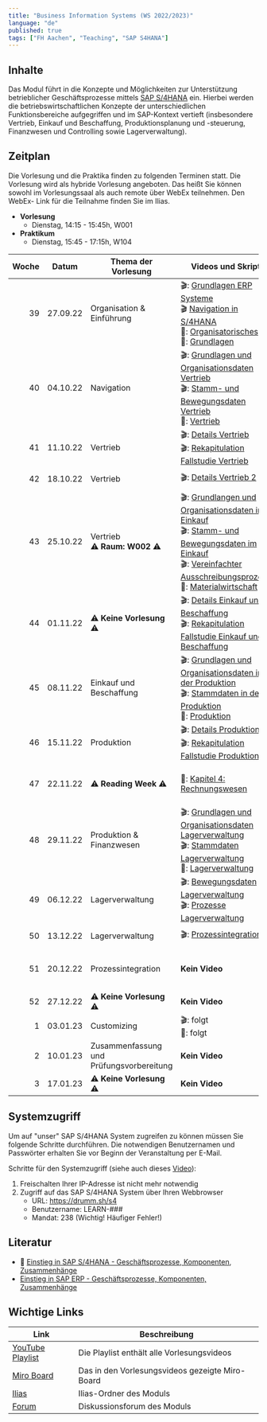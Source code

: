 ```yaml
---
title: "Business Information Systems (WS 2022/2023)"
language: "de"
published: true
tags: ["FH Aachen", "Teaching", "SAP S4HANA"]
---
```


## Inhalte

Das Modul führt in die Konzepte und Möglichkeiten zur Unterstützung
betrieblicher Geschäftsprozesse mittels
[SAP S/4HANA](https://www.sap.com/products/s4hana-erp.html) ein.
Hierbei werden die betriebswirtschaftlichen Konzepte der unterschiedlichen
Funktionsbereiche aufgegriffen und im SAP-Kontext vertieft
(insbesondere Vertrieb, Einkauf und Beschaffung,
Produktionsplanung und -steuerung, Finanzwesen und Controlling sowie Lagerverwaltung).

## Zeitplan

Die Vorlesung und die Praktika finden zu folgenden Terminen statt. Die Vorlesung
wird als hybride Vorlesung angeboten. Das heißt Sie können sowohl im
Vorlesungssaal als auch remote über WebEx teilnehmen. Den WebEx-
Link für die Teilnahme finden Sie im Ilias.

- **Vorlesung**
  - Dienstag, 14:15 - 15:45h, W001
- **Praktikum**
  - Dienstag, 15:45 - 17:15h, W104

| Woche | Datum    | Thema der Vorlesung                      | Videos und Skript                                                                                                                                                                                                                                                                                                    | Praktikumsaufgabe                                                                                                                                                                                                                                                                                  |
| ----: | -------- | ---------------------------------------- | -------------------------------------------------------------------------------------------------------------------------------------------------------------------------------------------------------------------------------------------------------------------------------------------------------------------- | -------------------------------------------------------------------------------------------------------------------------------------------------------------------------------------------------------------------------------------------------------------------------------------------------- |
|    39 | 27.09.22 | Organisation & Einführung                | 🎬: [Grundlagen ERP Systeme](https://youtu.be/UC1czfAo_NM) <br/> 🎬 [Navigation in S/4HANA](https://youtu.be/Hf0zsjag7e8) <br/>📕: [Organisatorisches](sap_in_der_praxis_and_bis/01_orga.pdf)<br/>📕: [Grundlagen](sap_in_der_praxis_and_bis/02_grundlagen.pdf)                                                      | ✅: [Fallstudie Navigation](sap_in_der_praxis_and_bis/case_study_navigation.pdf) <br/> 📗: [Global Bike Story](sap_in_der_praxis_and_bis/global_bike_story.pdf) <br/>⁉️: [Quiz ERP-Systeme](https://quizizz.com/join?gc=06633838) <br/>⁉️: [Quiz Navigation](https://quizizz.com/join?gc=57063790) |
|    40 | 04.10.22 | Navigation                               | 🎬: [Grundlagen und Organisationsdaten Vertrieb](https://youtu.be/kKLhCDz-0O0) <br/>🎬: [Stamm- und Bewegungsdaten Vertrieb](https://youtu.be/qyHaVjo5aag)<br/> 📕: [Vertrieb](sap_in_der_praxis_and_bis/03_vertrieb.pdf)                                                                                            | ✅: [Fallstudie Vertrieb](sap_in_der_praxis_and_bis/case_study_sales.pdf) <br>⁉️: [Quiz](https://quizizz.com/join?gc=07977326)                                                                                                                                                                     |
|    41 | 11.10.22 | Vertrieb                                 | 🎬: [Details Vertrieb](https://youtu.be/gQ42MlvmK2Y) <br/> 🎬: [Rekapitulation Fallstudie Vertrieb](https://youtu.be/8T-lNb6DNqo)                                                                                                                                                                                    | ✅: [Praxisfall Vertrieb 1](sap_in_der_praxis_and_bis/praxisfall_vertrieb_1.pdf)<br/> ⁉️: [Quiz](https://quizizz.com/join?gc=24126430)                                                                                                                                                             |
|    42 | 18.10.22 | Vertrieb                                 | 🎬: [Details Vertrieb 2](https://youtu.be/9CmiR8WV1V0)                                                                                                                                                                                                                                                               | ✅: [Praxisfall Vertrieb 2](sap_in_der_praxis_and_bis/praxisfall_sd2.pdf)                                                                                                                                                                                                                          |
|    43 | 25.10.22 | Vertrieb <br/>⚠️ **Raum: W002** ⚠️       | 🎬: [Grundlangen und Organisationsdaten im Einkauf](https://youtu.be/-BBgqO-JAwI)<br/>🎬: [Stamm- und Bewegungsdaten im Einkauf](https://youtu.be/5XBIjopvC08)</br>🎬: [Vereinfachter Ausschreibungsprozess](https://youtu.be/UQPu0Srbsow)</br>📕: [Materialwirtschaft](sap_in_der_praxis/04_materialwirtschaft.pdf) | ✅: [Fallstudie Einkauf und Beschaffung](sap_in_der_praxis/case_study_sourcing.pdf)                                                                                                                                                                                                                |
|    44 | 01.11.22 | ⚠️ **Keine Vorlesung** ⚠️                | 🎬: [Details Einkauf und Beschaffung](https://youtu.be/LWo21SR3mms) <br/> 🎬: [Rekapitulation Fallstudie Einkauf und Beschaffung](https://youtu.be/zXCaHlW06Tk)                                                                                                                                                      | ✅: [Praxisfall Einkauf und Beschaffung](sap_in_der_praxis_and_bis/praxisfall_beschaffung.pdf) <br/> ⁉️: [Quiz](https://quizizz.com/join?gc=63430977)                                                                                                                                              |
|    45 | 08.11.22 | Einkauf und Beschaffung                  | 🎬: [Grundlagen und Organisationsdaten in der Produktion](https://youtu.be/aizQCCbfL10) <br/> 🎬: [Stammdaten in der Produktion](https://youtu.be/F7L6891WXPY) <br/>📕: [Produktion](sap_in_der_praxis_and_bis/05_produktion.pdf)                                                                                    | ✅: [Fallstudie Produktion](sap_in_der_praxis/case_study_production.pdf)                                                                                                                                                                                                                           |
|    46 | 15.11.22 | Produktion                               | 🎬: [Details Produktion](https://youtu.be/0dgUvE5MghI)<br/> 🎬: [Rekapitulation Fallstudie Produktion](https://youtu.be/_1Snnqouh7k)                                                                                                                                                                                 | ✅: [Praxisfall Produktion](sap_in_der_praxis_and_bis/praxisfall_pp.pdf) <br/> ⁉️: [Quiz](https://quizizz.com/join?gc=62081873)                                                                                                                                                                    |
|    47 | 22.11.22 | ⚠️ **Reading Week** ⚠️                   | 📕: [Kapitel 4: Rechnungswesen](https://ebookcentral.proquest.com/lib/aachen/detail.action?docID=6383035)                                                                                                                                                                                                            | ✅: [Fallstudie FI-AP](sap_in_der_praxis_and_bis/case_study_fi_ap.pdf)<br/> ✅: [Fallstudie FI-AR](sap_in_der_praxis_and_bis/case_study_fi_ar.pdf)<br/> ✅: [Fallstudie CO-CCA](sap_in_der_praxis_and_bis/case_study_co_cca.pdf)                                                                   |
|    48 | 29.11.22 | Produktion & Finanzwesen                 | 🎬: [Grundlagen und Organisationsdaten Lagerverwaltung](https://youtu.be/LOZhRZLwIIM) <br/> 🎬: [Stammdaten Lagerverwaltung](https://youtu.be/DJznOxenWSk) </br>📕: [Lagerverwaltung](sap_in_der_praxis_and_bis/07_lagerverwaltung.pdf)                                                                              | ✅: [Fallstudie Lagerverwaltung 1](sap_in_der_praxis_and_bis/case_study_wm_i.pdf)<br/> ✅: [Fallstudie Lagerverwaltung 4](sap_in_der_praxis_and_bis/case_study_wm_iv.pdf)                                                                                                                          |
|    49 | 06.12.22 | Lagerverwaltung                          | 🎬: [Bewegungsdaten Lagerverwaltung](https://youtu.be/zswJgzK785A) <br/> 🎬: [Prozesse Lagerverwaltung](https://youtu.be/cbF9aSarf7I)                                                                                                                                                                                | ✅: [Praxisfall Lagerverwaltung](sap_in_der_praxis_and_bis/praxisfall_wm1.pdf) <br/> ⁉️: [Quiz](https://quizizz.com/join?gc=44918129)                                                                                                                                                              |
|    50 | 13.12.22 | Lagerverwaltung                          | 🎬: [Prozessintegration](https://youtu.be/PGIJz-mIL2s)                                                                                                                                                                                                                                                               | ✅: [Praxisfall Prozessintegration](sap_in_der_praxis_and_bis/praxisfall_process_integration.pdf)                                                                                                                                                                                                  |
|    51 | 20.12.22 | Prozessintegration                       | **Kein Video**                                                                                                                                                                                                                                                                                                       | ✅: Zusätzlichen Praktikum zum [Praxisfall Prozessintegration](sap_in_der_praxis_and_bis/praxisfall_process_integration.pdf)                                                                                                                                                                       |
|    52 | 27.12.22 | ⚠️ **Keine Vorlesung** ⚠️                | **Kein Video**                                                                                                                                                                                                                                                                                                       |                                                                                                                                                                                                                                                                                                    |
|     1 | 03.01.23 | Customizing                              | 🎬: folgt <br/>📕: folgt                                                                                                                                                                                                                                                                                             | ✅: folgt                                                                                                                                                                                                                                                                                          |
|     2 | 10.01.23 | Zusammenfassung und Prüfungsvorbereitung | **Kein Video**                                                                                                                                                                                                                                                                                                       | **Kein Praktikum**                                                                                                                                                                                                                                                                                 |
|     3 | 17.01.23 | ⚠️ **Keine Vorlesung** ⚠️                | **Kein Video**                                                                                                                                                                                                                                                                                                       | **Kein Praktikum**                                                                                                                                                                                                                                                                                 |

## Systemzugriff

Um auf "unser" SAP S/4HANA System zugreifen zu können müssen Sie folgende Schritte
durchführen. Die notwendigen Benutzernamen und Passwörter erhalten Sie vor
Beginn der Veranstaltung per E-Mail.

Schritte für den Systemzugriff (siehe auch dieses [Video](https://youtu.be/kibeQuMlYKQ)):

1. Freischalten Ihrer IP-Adresse ist nicht mehr notwendig
2. Zugriff auf das SAP S/4HANA System über Ihren Webbrowser
   - URL: https://drumm.sh/s4
   - Benutzername: LEARN-###
   - Mandat: 238 (Wichtig! Häufiger Fehler!)

## Literatur

- 🚨 [Einstieg in SAP S/4HANA - Geschäftsprozesse, Komponenten, Zusammenhänge](https://www.rheinwerk-verlag.de/einstieg-in-sap-s4hana/)
- [Einstieg in SAP ERP - Geschäftsprozesse, Komponenten, Zusammenhänge](https://www.rheinwerk-verlag.de/einstieg-in-sap-erp-geschaeftsprozesse-komponenten-zusammenhaenge-erklaert-am-beispielunternehmen-global-bike/)

## Wichtige Links

| Link                                                                  | Beschreibung                                    |
| --------------------------------------------------------------------- | ----------------------------------------------- |
| [YouTube Playlist](https://drumm.sh/yt/s4)                            | Die Playlist enthält alle Vorlesungsvideos      |
| [Miro Board](https://miro.com/app/board/o9J_lvLhjsk=/)                | Das in den Vorlesungsvideos gezeigte Miro-Board |
| [Ilias](https://www.ili.fh-aachen.de/goto_elearning_crs_1003798.html) | Ilias-Ordner des Moduls                         |
| [Forum](https://forum.drumm.sh)                                       | Diskussionsforum des Moduls                     |
